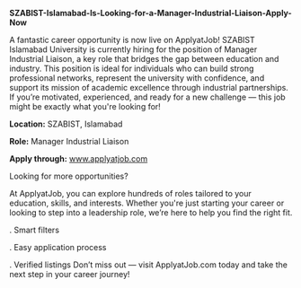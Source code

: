 **SZABIST-Islamabad-Is-Looking-for-a-Manager-Industrial-Liaison-Apply-Now**

A fantastic career opportunity is now live on ApplyatJob!
SZABIST Islamabad University is currently hiring for the position of Manager Industrial Liaison, a key role that bridges the gap between education and industry.
This position is ideal for individuals who can build strong professional networks, represent the university with confidence, and support its mission of academic excellence through industrial partnerships.
If you’re motivated, experienced, and ready for a new challenge — this job might be exactly what you're looking for!

**Location:** SZABIST, Islamabad

**Role:** Manager Industrial Liaison

**Apply through:** www.applyatjob.com

Looking for more opportunities?

At ApplyatJob, you can explore hundreds of roles tailored to your education, skills, and interests. Whether you're just starting your career or looking to step into a leadership role, we’re here to help you find the right fit.

. Smart filters

. Easy application process

. Verified listings
Don’t miss out — visit ApplyatJob.com today and take the next step in your career journey!

